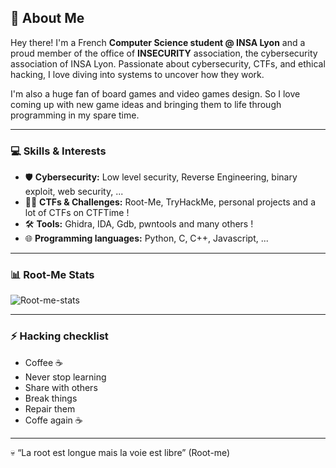 ## 👾 About Me

Hey there! I'm a French **Computer Science student @ INSA Lyon** and a proud member of the office of **INSECURITY** association, the cybersecurity association of INSA Lyon. Passionate about cybersecurity, CTFs, and ethical hacking, I love diving into systems to uncover how they work.  

I'm also a huge fan of board games and video games design. So I love coming up with new game ideas and bringing them to life through programming in my spare time.  

---

### 💻 Skills & Interests
- 🛡️ **Cybersecurity:** Low level security, Reverse Engineering, binary exploit, web security, ...  
- 🕵️‍♂️ **CTFs & Challenges:** Root-Me, TryHackMe, personal projects and a lot of CTFs on CTFTime !  
- 🛠️ **Tools:** Ghidra, IDA, Gdb, pwntools and many others !
- 🌐 **Programming languages:** Python, C, C++, Javascript, ...

---

### 📊 Root-Me Stats
![Root-me-stats](https://root-me-diff.vercel.app/rm-gh?nickname=Just-858272&style=astral)

---

### ⚡ Hacking checklist
- Coffee ☕    
- Never stop learning  
- Share with others
- Break things
- Repair them
- Coffe again ☕

---

💀 “La root est longue mais la voie est libre” (Root-me)   

